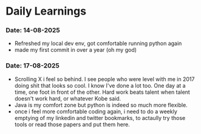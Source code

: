 # Daily Learnings
### Date: 14-08-2025
- Refreshed my local dev env, got comfortable running python again
- made my first commit in over a year (oh my god)
### Date: 17-08-2025
- Scrolling X i feel so behind. I see people who were level with me in 2017 doing shit that looks so cool. I know I've done a lot too. One day at a time, one foot in front of the other. Hard work beats talent when talent doesn't work hard, or whatever Kobe said.
- Java is my comfort zone but python is indeed so much more flexible.
- once i feel more comfortable coding again, i need to do a weekly emptying of my linkedin and twitter bookmarks, to actaully try those tools or read those papers and put them here.
